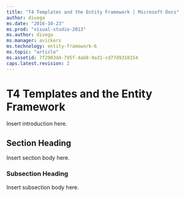 ```yaml
---
title: "T4 Templates and the Entity Framework | Microsoft Docs"
author: divega
ms.date: "2016-10-23"
ms.prod: "visual-studio-2013"
ms.author: divega
ms.manager: avickers
ms.technology: entity-framework-6
ms.topic: "article"
ms.assetid: 7f2903d4-795f-4ab8-9a31-cd77d9310154
caps.latest.revision: 2
---
```

# T4 Templates and the Entity Framework
Insert introduction here.  
  
## Section Heading  
 Insert section body here.  
  
### Subsection Heading  
 Insert subsection body here.
